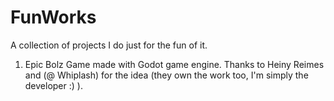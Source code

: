 # FunWorks
A collection of projects I do just for the fun of it. 


1. Epic Bolz Game made with Godot game engine. Thanks to Heiny Reimes and (@ Whiplash) for the idea (they own the work too, I'm simply the developer :) ).  
